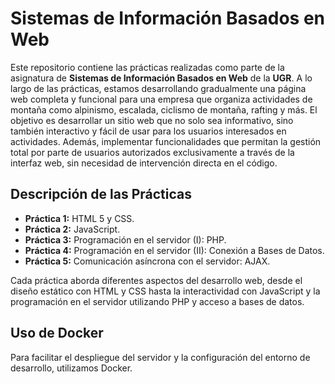 # Sistemas de Información Basados en Web

Este repositorio contiene las prácticas realizadas como parte de la asignatura de **Sistemas de Información Basados en Web** de la **UGR**. A lo largo de las prácticas, estamos desarrollando gradualmente una página web completa y funcional para una empresa que organiza actividades de montaña como alpinismo, escalada, ciclismo de montaña, rafting y más. El objetivo es desarrollar un sitio web que no solo sea informativo, sino también interactivo y fácil de usar para los usuarios interesados en actividades. Además, implementar funcionalidades que permitan la gestión total por parte de usuarios autorizados exclusivamente a través de la interfaz web, sin necesidad de intervención directa en el código.


## Descripción de las Prácticas

- **Práctica 1:** HTML 5 y CSS.
- **Práctica 2:** JavaScript.
- **Práctica 3:** Programación en el servidor (I): PHP.
- **Práctica 4:** Programación en el servidor (II): Conexión a Bases de Datos.
- **Práctica 5:** Comunicación asíncrona con el servidor: AJAX.

Cada práctica aborda diferentes aspectos del desarrollo web, desde el diseño estático con HTML y CSS hasta la interactividad con JavaScript y la programación en el servidor utilizando PHP y acceso a bases de datos.

## Uso de Docker

Para facilitar el despliegue del servidor y la configuración del entorno de desarrollo, utilizamos Docker. 
